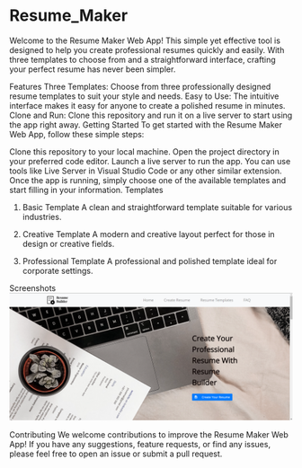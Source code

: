 # Resume_Maker
Welcome to the Resume Maker Web App! This simple yet effective tool is designed to help you create professional resumes quickly and easily. With three templates to choose from and a straightforward interface, crafting your perfect resume has never been simpler.

Features
Three Templates: Choose from three professionally designed resume templates to suit your style and needs.
Easy to Use: The intuitive interface makes it easy for anyone to create a polished resume in minutes.
Clone and Run: Clone this repository and run it on a live server to start using the app right away.
Getting Started
To get started with the Resume Maker Web App, follow these simple steps:

Clone this repository to your local machine.
Open the project directory in your preferred code editor.
Launch a live server to run the app. You can use tools like Live Server in Visual Studio Code or any other similar extension.
Once the app is running, simply choose one of the available templates and start filling in your information.
Templates
1. Basic Template
A clean and straightforward template suitable for various industries.

2. Creative Template
A modern and creative layout perfect for those in design or creative fields.

3. Professional Template
A professional and polished template ideal for corporate settings.

Screenshots
![Home](Resume-Builder-master/images/ss1.png)

Contributing
We welcome contributions to improve the Resume Maker Web App! If you have any suggestions, feature requests, or find any issues, please feel free to open an issue or submit a pull request.
